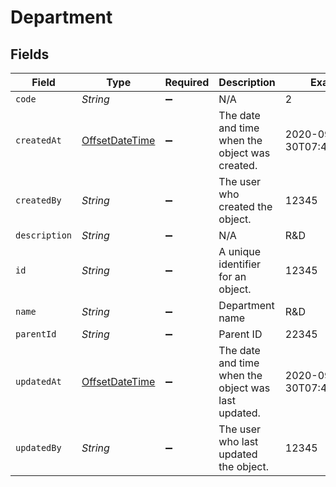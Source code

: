 # Department


## Fields

| Field                                                                                     | Type                                                                                      | Required                                                                                  | Description                                                                               | Example                                                                                   |
| ----------------------------------------------------------------------------------------- | ----------------------------------------------------------------------------------------- | ----------------------------------------------------------------------------------------- | ----------------------------------------------------------------------------------------- | ----------------------------------------------------------------------------------------- |
| `code`                                                                                    | *String*                                                                                  | :heavy_minus_sign:                                                                        | N/A                                                                                       | 2                                                                                         |
| `createdAt`                                                                               | [OffsetDateTime](https://docs.oracle.com/javase/8/docs/api/java/time/OffsetDateTime.html) | :heavy_minus_sign:                                                                        | The date and time when the object was created.                                            | 2020-09-30T07:43:32.000Z                                                                  |
| `createdBy`                                                                               | *String*                                                                                  | :heavy_minus_sign:                                                                        | The user who created the object.                                                          | 12345                                                                                     |
| `description`                                                                             | *String*                                                                                  | :heavy_minus_sign:                                                                        | N/A                                                                                       | R&D                                                                                       |
| `id`                                                                                      | *String*                                                                                  | :heavy_minus_sign:                                                                        | A unique identifier for an object.                                                        | 12345                                                                                     |
| `name`                                                                                    | *String*                                                                                  | :heavy_minus_sign:                                                                        | Department name                                                                           | R&D                                                                                       |
| `parentId`                                                                                | *String*                                                                                  | :heavy_minus_sign:                                                                        | Parent ID                                                                                 | 22345                                                                                     |
| `updatedAt`                                                                               | [OffsetDateTime](https://docs.oracle.com/javase/8/docs/api/java/time/OffsetDateTime.html) | :heavy_minus_sign:                                                                        | The date and time when the object was last updated.                                       | 2020-09-30T07:43:32.000Z                                                                  |
| `updatedBy`                                                                               | *String*                                                                                  | :heavy_minus_sign:                                                                        | The user who last updated the object.                                                     | 12345                                                                                     |